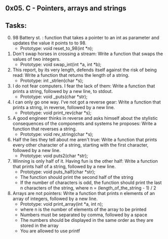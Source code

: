 0x05. C - Pointers, arrays and strings
---------------------------------------
## Tasks:

0. 98 Battery st. : function that takes a pointer to an int as parameter and updates the value it points to to 98.
	* Prototype: void reset_to_98(int *n);
1. Don't swap horses in crossing a stream: Write a function that swaps the values of two integers.
	* Prototype: void swap_int(int *a, int *b);
2. This report, by its very length, defends itself against the risk of being read: Write a function that returns the length of a string.
	* Prototype: int _strlen(char *s);
3. I do not fear computers. I fear the lack of them: Write a function that prints a string, followed by a new line, to stdout.
	* Prototype: void _puts(char *str);
4. I can only go one way. I've not got a reverse gear: Write a function that prints a string, in reverse, followed by a new line.
	* Prototype: void print_rev(char *s);
5. A good engineer thinks in reverse and asks himself about the stylistic consequences of the components and systems he proposes: Write a function that reverses a string.
	* Prototype: void rev_string(char *s);
6. Half the lies they tell about me aren't true: Write a function that prints every other character of a string, starting with the first character, followed by a new line.
	* Prototype: void puts2(char *str);
7. Winning is only half of it. Having fun is the other half: Write a function that prints half of a string, followed by a new line.
	* Prototype: void puts_half(char *str);
	* The function should print the second half of the string
	* If the number of characters is odd, the function should print the last n characters of the string, where n = (length_of_the_string - 1) / 2
8. Arrays are not pointers: Write a function that prints n elements of an array of integers, followed by a new line.
	* Prototype: void print_array(int *a, int n);
	* where n is the number of elements of the array to be printed
	* Numbers must be separated by comma, followed by a space
	* The numbers should be displayed in the same order as they are stored in the array
	* You are allowed to use printf

